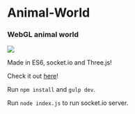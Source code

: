 # Animal-World
### WebGL animal world

![](http://blog.karlsolgard.net/content/images/2015/10/ezgif-472455998.gif)

Made in ES6, socket.io and Three.js!

Check it out [here](http://codepen.io/CosX/pen/MaVorx)!

Run `npm install` and `gulp dev`.

Run `node index.js` to run socket.io server.
